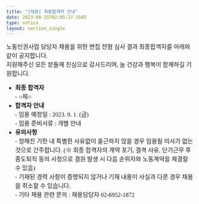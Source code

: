 ```yaml
---
title: "[채용] 최종합격자 안내"
date: 2023-08-25T02:05:27.550Z
type: notice
layout: section_single
---
```

<p><span style="font-family: 'Gothic A1'; font-size: 12pt;">노동인권사업 담당자 채용을 위한 면접 전형 심사 결과 최종합격자를 아래와 같이 공지합니다.</span><br /><span style="font-family: 'Gothic A1'; font-size: 12pt;">지원해주신 모든 분들께 진심으로 감사드리며, 늘 건강과 행복이 함께하길 기원합니다.</span></p>
<ul style="list-style-type: square;">
<li><strong><span style="font-family: 'Gothic A1'; font-size: 12pt;">최종 합격자</span></strong><br /><span style="font-family: 'Gothic A1'; font-size: 12pt;">- ○제○</span></li>
<li><strong><span style="font-family: 'Gothic A1'; font-size: 12pt;">합격자 안내</span></strong><br /><span style="font-family: 'Gothic A1'; font-size: 12pt;">- 임용 예정일 : 2023. 9. 1. (금)</span><br /><span style="font-family: 'Gothic A1'; font-size: 12pt;">- 임용 준비서류 : 개별 안내</span></li>
<li><strong><span style="font-family: 'Gothic A1'; font-size: 12pt;">유의사항</span></strong><br /><span style="font-family: 'Gothic A1'; font-size: 12pt;">- 정해진 기한 내 특별한 사유없이 출근하지 않을 경우 임용될 의사가 없는 것으로 간주합니다. (※ 최종 합격자의 계약 포기, 결격 사유, 단기근무 후 중도퇴직 등의 사정으로 결원 발생 시 다음 순위자와 노동계약을 체결할 수 있음)</span><br /><span style="font-family: 'Gothic A1'; font-size: 12pt;">- 기재된 경력 사항이 증명되지 않거나 기재 내용이 사실과 다른 경우 채용을 취소할 수 있습니다.</span><br /><span style="font-family: 'Gothic A1'; font-size: 12pt;">- 기타 채용 관련 문의 : 채용담당자 02-6952-1872</span></li>
</ul>